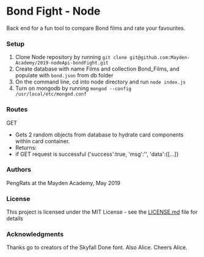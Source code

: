 # Bond Fight - Node

Back end for a fun tool to compare Bond films and rate your favourites.

### Setup

1. Clone Node repository by running `git clone git@github.com:Mayden-Academy/2019-nodeApi-bondFight.git`
2. Create database with name Films and collection Bond_Films, and populate with `bond.json` from db folder
3. On the command line, cd into node directory and run `node index.js`
4. Turn on mongodb by running `mongod --config /usr/local/etc/mongod.conf`


### Routes

GET

- Gets 2 random objects from database to hydrate card components within card container. 
- Returns:
- if GET request is successful
{'success':true, 'msg':'', 'data':{[...]}

### Authors

PengRats at the Mayden Academy, May 2019

### License

This project is licensed under the MIT License - see the [LICENSE.md](LICENSE.md) file for details

### Acknowledgments

Thanks go to creators of the Skyfall Done font.
Also Alice. Cheers Alice.


